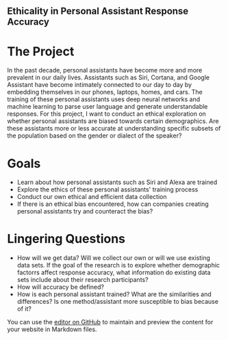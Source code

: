 ## Ethicality in Personal Assistant Response Accuracy

# The Project

In the past decade, personal assistants have become more and more prevalent in our daily lives. Assistants such as Siri, Cortana, and Google Assistant have become intimately connected to our day to day by embedding themselves in our phones, laptops, homes, and cars. The training of these personal assistants uses deep neural networks and machine learning to parse user language and generate understandable responses. For this project, I want to conduct an ethical exploration on whether personal assistants are biased towards certain demographics. Are these assistants more or less accurate at understanding specific subsets of the population based on the gender or dialect of the speaker?

# Goals

- Learn about how personal assistants such as Siri and Alexa are trained
- Explore the ethics of these personal assistants' training process
- Conduct our own ethical and efficient data collection
- If there is an ethical bias encountered, how can companies creating personal assistants try and counteract the bias?


# Lingering Questions
- How will we get data? Will we collect our own or will we use existing data sets. If the goal of the research is to explore whether demographic factorrs affect response accuracy, what information do existing data sets include about their research participants?
- How will accuracy be defined?
- How is each personal assistant trained? What are the similarities and differences? Is one method/assistant more susceptible to bias because of it?



You can use the [editor on GitHub](https://github.com/erza2018/zhu_project_proposal/edit/gh-pages/index.md) to maintain and preview the content for your website in Markdown files.




